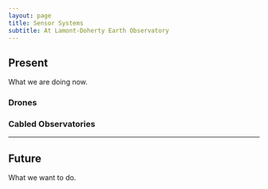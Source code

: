```yaml
---
layout: page
title: Sensor Systems
subtitle: At Lamont-Doherty Earth Observatory
---
```


## Present

What we are doing now.

### Drones

### Cabled Observatories


*****************

## Future

What we want to do.
